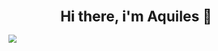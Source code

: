 <div align="center">
    <h1 align="center">Hi there, i'm Aquiles 👋</h1>
</div>
<img src="https://imgur.com/a/gbvZPCQ.png">

<!--
**Achillesdevlogics/Achillesdevlogics** is a ✨ _special_ ✨ repository because its `README.md` (this file) appears on your GitHub profile.

Here are some ideas to get you started:

- 🔭 I’m currently working on ...
- 🌱 I’m currently learning ...
- 👯 I’m looking to collaborate on ...
- 🤔 I’m looking for help with ...
- 💬 Ask me about ...
- 📫 How to reach me: ...
- 😄 Pronouns: ...
- ⚡ Fun fact: ...
-->
